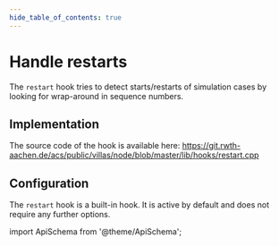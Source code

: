 ```yaml
---
hide_table_of_contents: true
---
```


# Handle restarts

The `restart` hook tries to detect starts/restarts of simulation cases by looking for wrap-around in sequence numbers.

## Implementation

The source code of the hook is available here:
https://git.rwth-aachen.de/acs/public/villas/node/blob/master/lib/hooks/restart.cpp

## Configuration

The `restart` hook is a built-in hook. It is active by default and does not require any further options.

import ApiSchema from '@theme/ApiSchema';

<ApiSchema id="node" example pointer="#/components/schemas/restart" />

